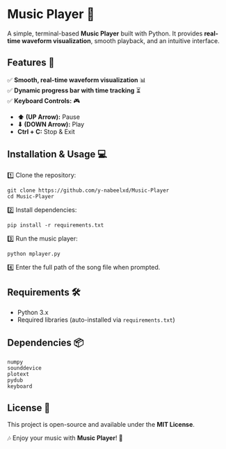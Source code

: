 # Music Player 🎵

A simple, terminal-based **Music Player** built with Python. It provides **real-time waveform visualization**, smooth playback, and an intuitive interface.  

## Features 🚀  
✅ **Smooth, real-time waveform visualization** 📊  
✅ **Dynamic progress bar with time tracking** ⏳  
✅ **Keyboard Controls:** 🎮  
   - **⬆ (UP Arrow):** Pause  
   - **⬇ (DOWN Arrow):** Play  
   - **Ctrl + C:** Stop & Exit  

## Installation & Usage 💻  
1️⃣ Clone the repository:  
```
git clone https://github.com/y-nabeelxd/Music-Player
cd Music-Player  
```  

2️⃣ Install dependencies:  
```
pip install -r requirements.txt  
```  

3️⃣ Run the music player:  
```
python mplayer.py  
```  

4️⃣ Enter the full path of the song file when prompted.  

## Requirements 🛠️  
- Python 3.x  
- Required libraries (auto-installed via `requirements.txt`)  

## Dependencies 📦  
```
numpy  
sounddevice  
plotext  
pydub  
keyboard  
```  

## License 📜  
This project is open-source and available under the **MIT License**.  

🎶 Enjoy your music with **Music Player**! 🚀  
